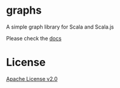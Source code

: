 graphs
======

A simple graph library for Scala and Scala.js

Please check the [docs](https://flowtick.bitbucket.io/graphs)

License
=======

[Apache License v2.0](LICENSE)
